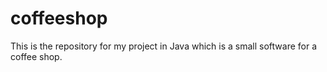 # coffeeshop
This is the repository for my project in Java which is a small software for a coffee shop.
